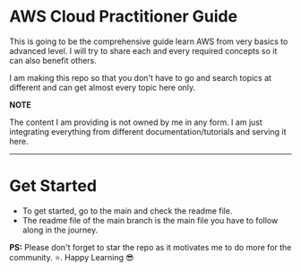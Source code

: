 # AWS Cloud Practitioner Guide

This is going to be the comprehensive guide learn AWS from very basics to advanced level. I will try to share each and every required concepts so it can also benefit others.

I am making this repo so that you don't have to go and search topics at different and can get almost every topic here only.

**NOTE**

The content I am providing is not owned by me in any form. I am just integrating everything from different documentation/tutorials and serving it here.

---

# Get Started

-   To get started, go to the main and check the readme file.
-   The readme file of the main branch is the main file you have to follow along in the journey.


**PS\:** Please don't forget to star the repo as it motivates me to do more for the community. :star:. Happy Learning :sunglasses: